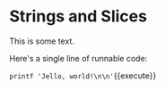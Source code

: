 # Strings and Slices

This is some text.

Here's a single line of runnable code:

`printf 'Jello, world!\n\n'`{{execute}}

